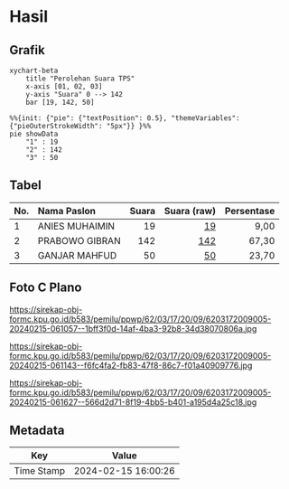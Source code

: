 # Hasil

## Grafik

```mermaid
xychart-beta
    title "Perolehan Suara TPS"
    x-axis [01, 02, 03]
    y-axis "Suara" 0 --> 142
    bar [19, 142, 50]
```

```mermaid
%%{init: {"pie": {"textPosition": 0.5}, "themeVariables": {"pieOuterStrokeWidth": "5px"}} }%%
pie showData
    "1" : 19
    "2" : 142
    "3" : 50
```

## Tabel

| No. | Nama Paslon    | Suara | Suara (raw) | Persentase |
|:--- |:-------------- | -----:| -----------:| ----------:|
| 1   | ANIES MUHAIMIN | 19    | [19][p-1]   | 9,00       |
| 2   | PRABOWO GIBRAN | 142   | [142][p-2]  | 67,30      |
| 3   | GANJAR MAHFUD  | 50    | [50][p-3]   | 23,70      |


[p-1]: https://github.com/gigit-pemilu/pemilu-2024-62-kalimantan-tengah/blob/main/pilpres/hitung-suara/sub/62-kalimantan-tengah/sub/03-kapuas/sub/17-bataguh/sub/2009-terusan-mulya/sub/005-tps/sub/paslon-1.txt
[p-2]: https://github.com/gigit-pemilu/pemilu-2024-62-kalimantan-tengah/blob/main/pilpres/hitung-suara/sub/62-kalimantan-tengah/sub/03-kapuas/sub/17-bataguh/sub/2009-terusan-mulya/sub/005-tps/sub/paslon-2.txt
[p-3]: https://github.com/gigit-pemilu/pemilu-2024-62-kalimantan-tengah/blob/main/pilpres/hitung-suara/sub/62-kalimantan-tengah/sub/03-kapuas/sub/17-bataguh/sub/2009-terusan-mulya/sub/005-tps/sub/paslon-3.txt

## Foto C Plano

https://sirekap-obj-formc.kpu.go.id/b583/pemilu/ppwp/62/03/17/20/09/6203172009005-20240215-061057--1bff3f0d-14af-4ba3-92b8-34d38070806a.jpg

https://sirekap-obj-formc.kpu.go.id/b583/pemilu/ppwp/62/03/17/20/09/6203172009005-20240215-061143--f6fc4fa2-fb83-47f8-86c7-f01a40909776.jpg

https://sirekap-obj-formc.kpu.go.id/b583/pemilu/ppwp/62/03/17/20/09/6203172009005-20240215-061627--566d2d71-8f19-4bb5-b401-a195d4a25c18.jpg


## Metadata

| Key        | Value               |
| ---------- | ------------------- |
| Time Stamp | 2024-02-15 16:00:26 |



